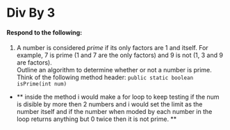 # Div By 3
#### Respond to the following:

1. A number is considered *prime* if its only factors are 1 and itself. For example, 7 is prime (1 and 7 are the only factors) and 9 is not (1, 3 and 9 are factors).  
Outline an algorithm to determine whether or not a number is prime.  
Think of the following method header:
`public static boolean isPrime(int num)`

  * ** inside the method i would make a for loop to keep testing if the num is disible by more then 2 numbers and i would set the limit as the number itself and if the number when moded by each number in the loop returns anything but 0 twice then it is not prime.  **
